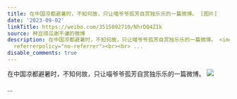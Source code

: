 ```yaml
---
title: 在中国凉都避暑时，不知何故，只让喵爷爷孤芳自赏独乐乐的一篇微博。 [图片]
date: '2023-09-02'
linkTitle: https://weibo.com/3515092710/NhrDQ4ZIk
source: 种豆得瓜谢不谦的微博
description: 在中国凉都避暑时，不知何故，只让喵爷爷孤芳自赏独乐乐的一篇微博。 <img style="" src="https://tvax2.sinaimg.cn/large/d1840ee6ly1hhidi2zphij20xw2301ak.jpg"
  referrerpolicy="no-referrer"><br><br> ...
disable_comments: true
---
```

在中国凉都避暑时，不知何故，只让喵爷爷孤芳自赏独乐乐的一篇微博。 <img style="" src="https://tvax2.sinaimg.cn/large/d1840ee6ly1hhidi2zphij20xw2301ak.jpg" referrerpolicy="no-referrer"><br><br> ...